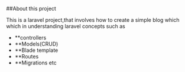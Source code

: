 



##About this project

This is a laravel project,that involves how to create a simple blog which which in understanding laravel concepts such as 

- **controllers
- **Models(CRUD)
- **Blade template
- **Routes
- **Migrations etc